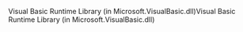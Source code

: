 <span data-ttu-id="d6b5d-101">Visual Basic Runtime Library (in Microsoft.VisualBasic.dll)</span><span class="sxs-lookup"><span data-stu-id="d6b5d-101">Visual Basic Runtime Library (in Microsoft.VisualBasic.dll)</span></span>